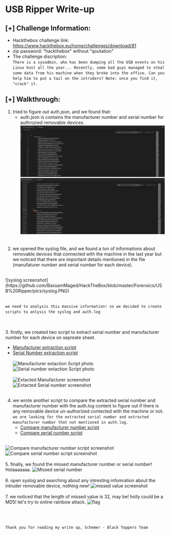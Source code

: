 # USB Ripper Write-up
## [+] Challenge Information:
- Hackthebox challenge link: https://www.hackthebox.eu/home/challenges/download/81 <br>
- zip password: "hackthebox" without "qoutation"
- The challenge discription: <br>
    ```There is a sysadmin, who has been dumping all the USB events on his Linux host all the year... Recently, some bad guys managed to steal some data from his machine when they broke into the office. Can you help him to put a tail on the intruders? Note: once you find it, "crack" it.```
## [+] Walkthrough:
1. tried to figure out auth.json, and we found that:
    - auth.json is contains the manufacturer number and serial number for authrozied removable devices.
    ![auth.log manufacturer screenshot](https://github.com/BassamMaged/HackTheBox/blob/master/Forensics/USB%20Ripper/pics/manufAuthjson.PNG)
    ![auth.log serial screenshot](https://github.com/BassamMaged/HackTheBox/blob/master/Forensics/USB%20Ripper/pics/serialAuthjson.png)
    <br>
    <br>
2. we opened the syslog file, and we found a ton of informations about removable devices that connected with the machine in the last year but we noticed that there are important details mentioned in the file (manufaturer number and serial number for each device).
<br>
![syslog screenshot](https://github.com/BassamMaged/HackTheBox/blob/master/Forensics/USB%20Ripper/pics/syslog.PNG)
    <br>
    <br>
    
```we need to analysis this massive information! so we decided to create scripts to anlysis the syslog and auth.log```

   <br>
   <br>
3. firstly, we created two script to extract serial number and manufacturer number for each device on sepreate sheet.


   - [Manufacturer extraction script](https://github.com/BassamMaged/HackTheBox/blob/master/Forensics/USB%20Ripper/scripts/extractManuf.py)
   - [Serial Number extraction script](https://github.com/BassamMaged/HackTheBox/blob/master/Forensics/USB%20Ripper/scripts/extractSerial.py)
    <br>
    <br>
    ![Manufacturer extaction Script photo](https://github.com/BassamMaged/HackTheBox/blob/master/Forensics/USB%20Ripper/pics/Manufextraction.PNG)
    ![Serial number extaction Script photo](https://github.com/BassamMaged/HackTheBox/blob/master/Forensics/USB%20Ripper/pics/serialextraction.PNG)
    <br>
    <br>
    ![Extacted Manufacturer screenshot](https://github.com/BassamMaged/HackTheBox/blob/master/Forensics/USB%20Ripper/pics/Manufextraction1.PNG)
    ![Extacted Serial number screenshot](https://github.com/BassamMaged/HackTheBox/blob/master/Forensics/USB%20Ripper/pics/serialextraction1.PNG)
    <br>
    <br>
 4. we wrote another script to compare the extracted serial number and manufacturer number with the auth.log content to figure out if there is any removable device un-authorized contected with the machine or not.
 ```we are looking for the extracted serial number and extracted manufacturer number that not mentioned in auth.log.```
    - [Compare manufacturer number script](https://github.com/BassamMaged/HackTheBox/blob/master/Forensics/USB%20Ripper/scripts/manufCompare.py)
    - [Compare serial number script](https://github.com/BassamMaged/HackTheBox/blob/master/Forensics/USB%20Ripper/scripts/serialCompare.py)
    <br>
![Compare manufacturer number script screenshot](https://github.com/BassamMaged/HackTheBox/blob/master/Forensics/USB%20Ripper/pics/manufcompare.PNG)
![Compare serial number script screenshot](https://github.com/BassamMaged/HackTheBox/blob/master/Forensics/USB%20Ripper/pics/serialcompare.PNG)
    <br>
    <br>
5. finally, we found the missed manufacturer number or serial number! Holaaaaaaa.
![Missed serial number](https://github.com/BassamMaged/HackTheBox/blob/master/Forensics/USB%20Ripper/pics/serialcompare1.PNG)
    <br>
    <br>
6. open syslog and searching about any intresting infomration about the intruder removable device, nothing new!
![missed value screenshot](https://github.com/BassamMaged/HackTheBox/blob/master/Forensics/USB%20Ripper/pics/missingvalue.PNG)
<br>
<br>
7. we noticed that the length of missed value is 32, may be! holly could be a MD5! let's try to online rainbow attack.
![flag](https://github.com/BassamMaged/HackTheBox/blob/master/Forensics/USB%20Ripper/pics/flag.PNG)

<br>
<br>

```Thank you for reading my write up, Schemer - Black Toppers Team```
